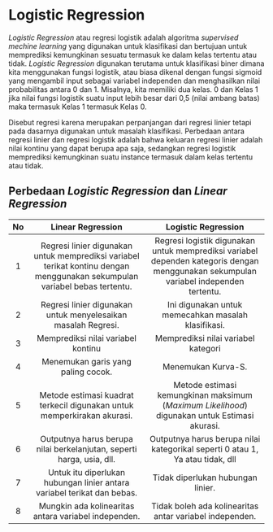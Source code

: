 # Logistic Regression

_Logistic Regression_ atau regresi logistik adalah algoritma _supervised mechine learning_ yang digunakan untuk klasifikasi dan bertujuan untuk memprediksi kemungkinan sesuatu termasuk ke dalam kelas tertentu atau tidak. _Logistic Regression_ digunakan terutama untuk klasifikasi biner dimana kita menggunakan fungsi logistik, atau biasa dikenal dengan fungsi sigmoid yang mengambil input sebagai variabel independen dan menghasilkan nilai probabilitas antara 0 dan 1. Misalnya, kita memiliki dua kelas. 0 dan Kelas 1 jika nilai fungsi logistik suatu input lebih besar dari 0,5 (nilai ambang batas) maka termasuk Kelas 1 termasuk Kelas 0. 

Disebut regresi karena merupakan perpanjangan dari regresi linier tetapi pada dasarnya digunakan untuk masalah klasifikasi. Perbedaan antara regresi linier dan regresi logistik adalah bahwa keluaran regresi linier adalah nilai kontinu yang dapat berupa apa saja, sedangkan regresi logistik memprediksi kemungkinan suatu instance termasuk dalam kelas tertentu atau tidak.

## Perbedaan _Logistic Regression_ dan _Linear Regression_
|No|Linear Regression|Logistic Regression|
|:---:|:-------------:|:-----------------:|
|1|Regresi linier digunakan untuk memprediksi variabel terikat kontinu dengan menggunakan sekumpulan variabel bebas tertentu.|Regresi logistik digunakan untuk memprediksi variabel dependen kategoris dengan menggunakan sekumpulan variabel independen tertentu.|
|2|Regresi linier digunakan untuk menyelesaikan masalah Regresi.|Ini digunakan untuk memecahkan masalah klasifikasi.|
|3|Memprediksi nilai variabel kontinu|Memprediksi nilai variabel kategori|
|4|Menemukan garis yang paling cocok.|Menemukan Kurva-S.|
|5|Metode estimasi kuadrat terkecil digunakan untuk memperkirakan akurasi.|Metode estimasi kemungkinan maksimum (_Maximum Likelihood_) digunakan untuk Estimasi akurasi.|
|6|Outputnya harus berupa nilai berkelanjutan, seperti harga, usia, dll.|Outputnya harus berupa nilai kategorikal seperti 0 atau 1, Ya atau tidak, dll|
|7|Untuk itu diperlukan hubungan linier antara variabel terikat dan bebas.|Tidak diperlukan hubungan linier.|
|8|Mungkin ada kolinearitas antara variabel independen.|Tidak boleh ada kolinearitas antar variabel independen.|